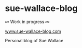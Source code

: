 # sue-wallace-blog

:zzz: Work in progress :zzz:

www.sue-wallace-blog.com

Personal blog of Sue Wallace
